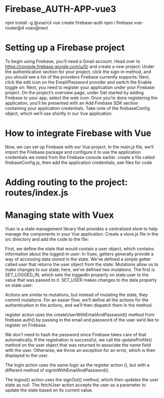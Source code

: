 # Firebase_AUTH-APP-vue3

npm install -g @vue/cli
vue create firebase-auth
npm i firebase vue-router@4 vuex@next 


# Setting up a Firebase project
To begin using Firebase, you’ll need a Gmail account. Head over to https://console.firebase.google.com/u/0/ and create a new project:
Under the authentication section for your project, click the sign-in method, and you should see a list of the providers Firebase currently supports:
Next, click the edit icon on the Email/Password provider and switch the Enable toggle on:
Next, you need to register your application under your Firebase project. On the project’s overview page, under Get started by adding Firebase to your app, select the web icon:
Once you’re done registering the application, you’ll be presented with an Add Firebase SDK section containing your application credentials. Take note of the firebaseConfig object, which we’ll use shortly in our Vue application.

# How to integrate Firebase with Vue
Now, we can set up Firebase with our Vue project. In the main.js file, we’ll import the Firebase package and configure it to use the application credentials we noted from the Firebase console earlier. create a file called firebaseConfig.js, then add the application credentials, see files for code

# Adding routing to the project: routes/index.js
# Managing state with Vuex
Vuex is a state management library that provides a centralized store to help manage the components in your Vue application. Create a store.js file in the src directory and add the  code to the file:

First, we define the state that would contain a user object, which contains information about the logged-in user:
In Vuex, getters generally provide a way of accessing data stored in the state. We’ve defined a simple getter called user that returns the user object from the state:
Mutations allow us to make changes to our state; here, we’ve defined two mutations. The first is SET_LOGGED_IN, which sets the loggedIn property on state.user to the value that was passed to it. SET_USER makes changes to the data property on state.user:


Actions are similar to mutations, but instead of mutating the state, they commit mutations.
For an easier flow, we’ll define all the actions for the authentication in the actions, and we’ll then dispatch them in the method.

register action uses the createUserWithEmailAndPassword() method from firebase.auth() by passing in the email and password of the user we’d like to register on Firebase.

We don’t need to hash the password since Firebase takes care of that automatically. If the registration is successful, we call the updateProfile() method on the user object that was returned to associate the name field with the user. Otherwise, we throw an exception for an error, which is then displayed to the user.

The logIn action uses the same logic as the register action (), but with a different method of signInWithEmailAndPassword().

The logout() action uses the signOut() method, which then updates the user state as null. The fetchUser action accepts the user as a parameter to update the state based on its current value.




